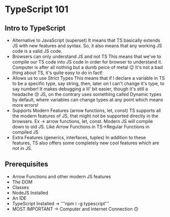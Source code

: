 # TypeScript 101

## Intro to TypeScript

- Alternative to JavaScript (superset)
  It means that TS basically extends JS with new features and syntax. So, it also means that any working JS code is a valid JS code.
- Browsers can only understand JS and not TS
  This means that we've to compile our TS code into JS code in order for browser to understand it. Computer is after all nothing but a dumb peice of metal 😉
  It's not a bad thing about TS, it's quite easy to do in fact!
- Allows us to use Strict Types
  This means that if I declare a variable in TS to be a specific type, say string, then, later on I can't change it's type, to say number! It makes debugging a lil' bit easier, though it's still a headache 😒
  JS, on the contrary uses something called Dynamic types by default, where variables can change types at any point which means more errors!
- Supports Modern Features (arrow functions, let, const)
  TS supports all the modern features of JS, that might not be supported directly in the browsers. Ex -> arrow functions, let, const.
  Modern JS will compile down to old JS. Like Arrow Functions in TS->Regular Functions in compiled JS
- Extra Features (generics, interfaces, tuples)
  In addition to these features, TS also offers some completely new cool features which are not in JS.

## Prerequisites

- Arrow Functions and other modern JS features
- The DOM
- Classes
- NodeJS Installed
- An IDE
- TypeScript Installed -> '''npm i -g typescript'''
- MOST IMPORTANT -> Computer and Internet Connection 🙃

